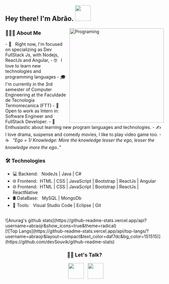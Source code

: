 <h2> Hey there! I'm Abrão. <img src="https://github.com/souvikguria98/souvikguria98/blob/master/Hi.gif" width="50"></h2>
<img align="right" border-radius=" 0 35px 0px 70px" alt="Programing" src="https://user-images.githubusercontent.com/64164438/101847277-a3a70380-3b31-11eb-815a-a78db5837de8.png"  width="300"/>
<h3> 👨🏻‍💻 About Me </h3>
- 🔭 &nbsp; Right now, I'm focused on specializing as Dev FullStack Js, with Nodejs, ReactJs and Angular, 
- 🤓 &nbsp; I love to learn new technologies and programming languages
- 🎓 &nbsp; I'm currently in the 3rd semester of Computer Engineering at the Faculdade de Tecnologia Termomecanica (FTT)
- 💼 &nbsp; Open to work as Intern in: Software Engineer and FullStack Developer.
- 🌱 &nbsp; Enthusiastic about learning new program languages and technologies.
- ✍️ &nbsp; I love drama, suspense and comedy movies, I like to play video game too.
- ☕ &nbsp; <i>"Ego = 1/ Knowledge: More the knowledge lesser the ego, lesser the knowledge more the ego.."</i> 
<h3>🛠 Technologies</h3>

- 💻 Backend: &nbsp; NodeJs | Java | C#  
- 🌐 Frontend:&nbsp; HTML | CSS | JavaScript | Bootstrap | ReactJs | Angular
- 🌐 Frontend:&nbsp; HTML | CSS | JavaScript | Bootstrap | ReactJs | ReactNative 
- 🛢 DataBase: &nbsp; MySQL | MongoDb
- 🔧 Tools: &nbsp;   Visual Studio Code | Eclipse | Git
<br>
![Anurag's github stats](https://github-readme-stats.vercel.app/api?username=abraojr&show_icons=true&theme=radical)
<br>
[![Top Langs](https://github-readme-stats.vercel.app/api/top-langs/?username=abraojr&layout=compact&text_color=daf7dc&bg_color=151515)](https://github.com/devSouvik/github-readme-stats)
<h3 align="center"> 🤝🏻 Let's Talk? </h3>
<p align="center">  
&nbsp; <a href="https://www.linkedin.com/in/abraojunior/" target="_blank" rel="noopener noreferrer"><img src="https://img.icons8.com/plasticine/100/000000/linkedin.png" width="50" /></a>
&nbsp; <a href="mailto:abraoastjr@gmail.com" target="_blank" rel="noopener noreferrer"><img src="https://img.icons8.com/plasticine/100/000000/gmail.png"  width="50" /></a>
</p>
